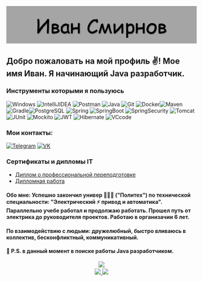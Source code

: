 
[![Header](https://github.com/Prod4Oz/Prod4Oz/blob/main/assets/User.png)](https://vk.com/id123098116)

## Добро пожаловать на мой профиль :v:! Мое имя Иван. Я начинающий Java разработчик.


### Инструменты которыми я пользуюсь

![Windows](https://img.shields.io/badge/-Windows-090909?style=for-the-badge&logo=Windows&logoColor=#a5a5a5) ![IntelliJIDEA](https://img.shields.io/badge/-IntelliJ_IDEA-000000?style=for-the-badge&logo=IntelliJIDEA&logoColor=#a5a5a5) ![Postman](https://img.shields.io/badge/-Postman-000000?style=for-the-badge&logo=Postman&logoColor=#a5a5a5) ![Java](https://img.shields.io/badge/-Java-000000?style=for-the-badge&logo=Java&logoColor=#a5a5a5) 
 ![Git](https://img.shields.io/badge/-Git-000000?style=for-the-badge&logo=Git&logoColor=#a5a5a5)
 ![Docker](https://img.shields.io/badge/-Docker-000000?style=for-the-badge&logo=Docker)![Maven](https://img.shields.io/badge/-Maven-000000?style=for-the-badge&logo=ApacheMaven&logoColor=#a5a5a5)![Gradle](https://img.shields.io/badge/-Gradle-000000?style=for-the-badge&logo=Gradle&logoColor=#a5a5a5)![PostgreSQL](https://img.shields.io/badge/-PostgreSQL-000000?style=for-the-badge&logo=PostgreSQL&logoColor=#a5a5a5) ![Spring](https://img.shields.io/badge/-Spring-000000?style=for-the-badge&logo=Spring&logoColor=#a5a5a5) ![SpringBoot](https://img.shields.io/badge/-Spring_Boot-000000?style=for-the-badge&logo=SpringBoot&logoColor=#a5a5a5) ![SpringSecurity](https://img.shields.io/badge/-Spring_Security-000000?style=for-the-badge&logo=SpringSecurity&logoColor=#a5a5a5) ![Tomcat](https://img.shields.io/badge/-Apache_Tomcat-000000?style=for-the-badge&logo=ApacheTomcat&logoColor=#a5a5a5) ![JUnit](https://img.shields.io/badge/-JUnit-000000?style=for-the-badge&logo=JUnit5&logoColor=#a5a5a5) ![Mockito](https://img.shields.io/badge/-Mockito-000000?style=for-the-badge&logo=Mockito&logoColor=#a5a5a5) ![JWT](https://img.shields.io/badge/-JWT-000000?style=for-the-badge&logo=JsonWebTokens&logoColor=#a5a5a5) ![Hibernate](https://img.shields.io/badge/-Hibernate-000000?style=for-the-badge&logo=Hibernate&logoColor=#a5a5a5) ![VCcode](https://img.shields.io/badge/-Visual_Studio-000000?style=for-the-badge&logo=VisualStudio&logoColor=#a5a5a5) 





### Мои контакты:
[![Telegram](https://img.shields.io/badge/-Telegram-0C1117?style=for-the-badge&logo=Telegram&logoColor=#a5a5a5)](https://t.me/prod4Oz) [![VK](https://img.shields.io/badge/-Вконтакте-0C1117?style=for-the-badge&logo=VK&logoColor=#a5a5a5)](https://vk.com/id123098116)


### Сертификаты и дипломы IT
 - [Диплом о профессиональной переподготовке](https://github.com/Prod4Oz/Prod4Oz/blob/main/assets/java.png)
 - [Дипломная работа](https://github.com/Prod4Oz/Cloud_service.git)



#### Обо мне: Успешно закончил универ 👨🏼‍🎓 ("Политех") по технической специальности: "Электрический :zap: привод и автоматика". Параллельно учебе работал  и продолжаю работать. Прошел путь от электрика до руководителя проектов. Работаю в организачии 6 лет.

#### По взаимодействию с людьми: дружелюбный, быстро вливаюсь в коллектив, бесконфликтный, коммуникативный. 

#### :thought_balloon: P.S. в данный момент в поиске работы Java разработчиком.
<div align="center">
  <a href="https://github.com/Prod4Oz">
  <img height="300em" src="https://github-readme-stats.vercel.app/api/top-langs/?username=Prod4Oz&layout=compact"/>  
</div>




<div align="center">
  <a href="https://github.com/Prod4Oz">
  <img height="160em" src="https://github-readme-stats.vercel.app/api?username=Prod4Oz&show_icons=true&theme=dracula"/>
  <img height="160em" src="https://github-readme-streak-stats.herokuapp.com/?user=Prod4Oz&theme=dracula"/>
</div>


